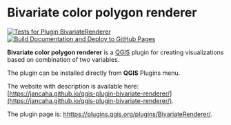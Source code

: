 # Bivariate color polygon renderer

[![Tests for Plugin BivariateRenderer](https://github.com/JanCaha/qgis-plugin-bivariate-renderer/actions/workflows/test_plugin.yaml/badge.svg)](https://github.com/JanCaha/qgis-plugin-bivariate-renderer/actions/workflows/test_plugin.yaml)
[![Build Documentation and Deploy to GitHub Pages](https://github.com/JanCaha/qgis-plugin-bivariate-renderer/actions/workflows/mkdocs_build_deploy.yaml/badge.svg)](https://github.com/JanCaha/qgis-plugin-bivariate-renderer/actions/workflows/mkdocs_build_deploy.yaml)

**Bivariate color polygon renderer** is a [QGIS](https://qgis.org/en/site/) plugin for creating visualizations based on combination of two variables. 

The plugin can be installed directly from **QGIS** Plugins menu.

The website with description is available here: [https://jancaha.github.io/qgis-plugin-bivariate-renderer/](https://jancaha.github.io/qgis-plugin-bivariate-renderer/).

The plugin page is: [hhttps://plugins.qgis.org/plugins/BivariateRenderer/](https://plugins.qgis.org/plugins/BivariateRenderer/).
